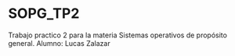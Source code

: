 # SOPG_TP2
Trabajo practico 2 para la materia Sistemas operativos de propósito general. 
Alumno: Lucas Zalazar
